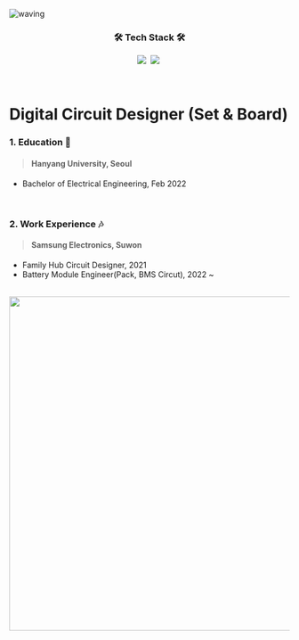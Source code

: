 ![waving](https://capsule-render.vercel.app/api?type=waving&height=160&text=🍋JiseobAn&fontAlign=78&fontAlignY=30&color=gradient&fontSize=45)   

<h3 align="center">🛠 Tech Stack 🛠</h3>
<p align="center">
  <img src ="https://img.shields.io/badge/MATLAB-6935D3.svg?&style=flat-square&logo=MATLAB&logoColor=white"/></a>&nbsp 
  <img src="https://img.shields.io/badge/Python-3766AB?style=flat-square&logo=Python&logoColor=white"/></a>&nbsp 
</p>

<br>

# Digital Circuit Designer (Set & Board)

### 1. Education 👾
> #### Hanyang University, Seoul
* Bachelor of Electrical Engineering, Feb 2022

<br>

### 2. Work Experience 🎶
> #### Samsung Electronics, Suwon
* Family Hub Circuit Designer, 2021
* Battery Module Engineer(Pack, BMS Circut), 2022 ~

<br>

<img src="https://user-images.githubusercontent.com/108216187/175809517-ce9379e0-334b-459c-85a1-2838ab6ce3ec.jpg" height="600" width="600">
